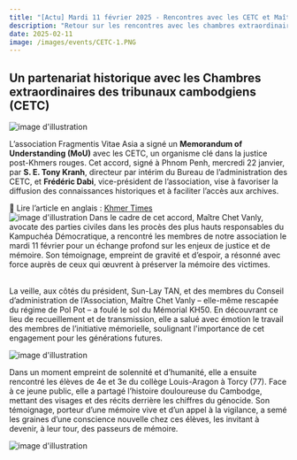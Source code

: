 ```yaml
---
title: "[Actu] Mardi 11 février 2025 - Rencontres avec les CETC et Maître Chet Vanly"
description: "Retour sur les rencontres avec les chambres extraordinaires au sein des tribunaux cambodgiens"
date: 2025-02-11
image: /images/events/CETC-1.PNG
---
```

## Un partenariat historique avec les Chambres extraordinaires des tribunaux cambodgiens (CETC)
![image d'illustration](/images/events/CETC-1.PNG)

L’association Fragmentis Vitae Asia a signé un **Memorandum of Understanding (MoU)** avec les CETC, un organisme clé dans la justice post-Khmers rouges. Cet accord, signé à Phnom Penh, mercredi 22 janvier, par **S. E. Tony Kranh**, directeur par intérim du Bureau de l’administration des CETC, et **Frédéric Dabi**, vice-président de l’association, vise à favoriser la diffusion des connaissances historiques et à faciliter l’accès aux archives.

🔎 Lire l’article en anglais : [Khmer Times](https://www.khmertimeskh.com/501630314/eccc-fragmentis-vitae-asia-sign-mou-on-legacy-preservation/)
<br>
![image d'illustration](/images/events/CETC-2.PNG)
Dans le cadre de cet accord, Maître Chet Vanly, avocate des parties civiles dans les procès des plus hauts responsables du Kampuchéa Démocratique, a rencontré les membres de notre association le mardi 11 février pour un échange profond sur les enjeux de justice et de mémoire. Son témoignage, empreint de gravité et d’espoir, a résonné avec force auprès de ceux qui œuvrent à préserver la mémoire des victimes.<br><br>

La veille, aux côtés du président, Sun-Lay TAN, et des membres du Conseil d’administration de l’Association, Maître Chet Vanly – elle-même rescapée du régime de Pol Pot – a foulé le sol du Mémorial KH50. En découvrant ce lieu de recueillement et de transmission, elle a salué avec émotion le travail des membres de l’initiative mémorielle, soulignant l'importance de cet engagement pour les générations futures.<br>

![image d'illustration](/images/events/CETC-3.PNG)

Dans un moment empreint de solennité et d’humanité, elle a ensuite rencontré les élèves de 4e et 3e du collège Louis-Aragon à Torcy (77). Face à ce jeune public, elle a partagé l’histoire douloureuse du Cambodge, mettant des visages et des récits derrière les chiffres du génocide. Son témoignage, porteur d’une mémoire vive et d’un appel à la vigilance, a semé les graines d’une conscience nouvelle chez ces élèves, les invitant à devenir, à leur tour, des passeurs de mémoire.

![image d'illustration](/images/events/CETC-4.PNG)
